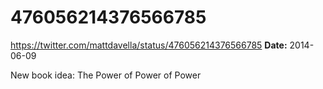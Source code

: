 # 476056214376566785
https://twitter.com/mattdavella/status/476056214376566785
**Date:** 2014-06-09

New book idea: The Power of Power of Power
